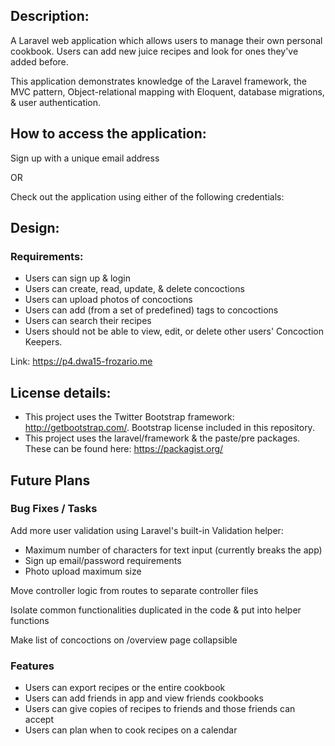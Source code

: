 ## Description:
A Laravel web application which allows users to manage their own personal cookbook.  Users can add new juice recipes and look for ones they've added before.  

This application demonstrates knowledge of the Laravel framework, the MVC pattern, Object-relational mapping with Eloquent, database migrations, & user authentication.

## How to access the application:
Sign up with a unique email address

OR 

Check out the application using either of the following credentials:



## Design:

### Requirements:

* Users can sign up & login
* Users can create, read, update, & delete concoctions
* Users can upload photos of concoctions
* Users can add (from a set of predefined) tags to concoctions
* Users can search their recipes
* Users should not be able to view, edit, or delete other users' Concoction Keepers.

Link:
https://p4.dwa15-frozario.me

## License details:
* This project uses the Twitter Bootstrap framework: http://getbootstrap.com/.  Bootstrap license included in this repository.
* This project uses the laravel/framework & the paste/pre packages.  These can be found here: https://packagist.org/

## Future Plans
### Bug Fixes / Tasks
Add more user validation using Laravel's built-in Validation helper:
* Maximum number of characters for text input (currently breaks the app)
* Sign up email/password requirements
* Photo upload maximum size

Move controller logic from routes to separate controller files

Isolate common functionalities duplicated in the code & put into helper functions

Make list of concoctions on /overview page collapsible

### Features
* Users can export recipes or the entire cookbook
* Users can add friends in app and view friends cookbooks
* Users can give copies of recipes to friends and those friends can accept
* Users can plan when to cook recipes on a calendar
